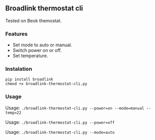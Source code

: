 ## Broadlink thermostat cli

Tested on Beok themostat.

### Features

- Set mode to auto or manual.
- Switch power on or off.
- Set temperature.

### Instalation

```
pip install broadlink
chmod +x broadlink-thermostat-cli.py
```

### Usage

Usage: ```./broadlink-thermostat-cli.py --power=on --mode=manual --temp=22```

Usage: ```./broadlink-thermostat-cli.py --power=off```

Usage: ```./broadlink-thermostat-cli.py --mode=auto```
